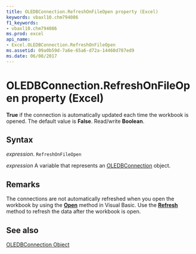 ```yaml
---
title: OLEDBConnection.RefreshOnFileOpen property (Excel)
keywords: vbaxl10.chm794086
f1_keywords:
- vbaxl10.chm794086
ms.prod: excel
api_name:
- Excel.OLEDBConnection.RefreshOnFileOpen
ms.assetid: 09a0b59d-7a6e-65a6-d72a-14460d787ed9
ms.date: 06/08/2017
---
```



# OLEDBConnection.RefreshOnFileOpen property (Excel)

 **True** if the connection is automatically updated each time the workbook is opened. The default value is **False**. Read/write **Boolean**.


## Syntax

 _expression_. `RefreshOnFileOpen`

 _expression_ A variable that represents an [OLEDBConnection](Excel.OLEDBConnection.md) object.


## Remarks

The connections are not automatically refreshed when you open the workbook by using the  **[Open](Excel.Workbooks.Open.md)** method in Visual Basic. Use the **[Refresh](Excel.OLEDBConnection.Refresh.md)** method to refresh the data after the workbook is open.


## See also


[OLEDBConnection Object](Excel.OLEDBConnection.md)

